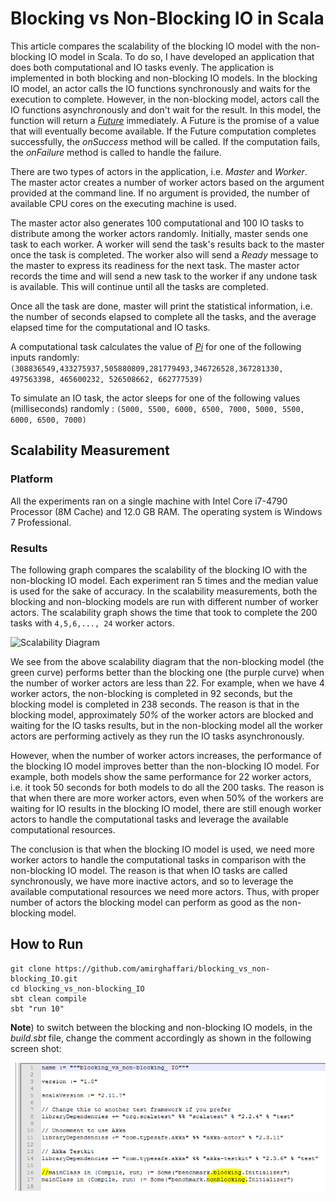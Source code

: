 # Blocking vs Non-Blocking IO in Scala

This article compares the scalability of the blocking IO model with the non-blocking IO model in Scala. To do so, I have developed an application that does both computational and IO tasks evenly. The application is implemented in both blocking and non-blocking IO models. In the blocking IO model, an actor calls the IO functions synchronously and waits for the execution to complete. However, in the non-blocking model, actors call the IO functions asynchronously and don't wait for the result. In this model, the function will return a [*Future*](http://docs.scala-lang.org/overviews/core/futures.html) immediately. A Future is the promise of a value that will eventually become available. If the Future computation completes successfully, the *onSuccess* method will be called. If the computation fails, the *onFailure* method is called to handle the failure.

There are two types of actors in the application, i.e. *Master* and *Worker*. The master actor creates a number of worker actors based on the argument provided at the command line. If no argument is provided, the number of available CPU cores on the executing machine is used.

The master actor also generates 100 computational and 100 IO tasks to distribute among the worker actors randomly. Initially, master sends one task to each worker. A worker will send the task's results back to the master once the task is completed. The worker also will send a *Ready* message to the master to express its readiness for the next task. The master actor records the time and will send a new task to the worker if any undone task is available. This will continue until all the tasks are completed.

Once all the task are done, master will print the statistical information, i.e. the number of seconds elapsed to complete all the tasks, and the average elapsed time for the computational and IO tasks.

A computational task calculates the value of [*Pi*](https://github.com/amirghaffari/Calculating-Pi-Using-Akka) for one of the following inputs randomly:
```(308836549,433275937,505880809,281779493,346726528,367281330, 497563398, 465600232, 526508662, 662777539)```

To simulate an IO task, the actor sleeps for one of the following values (milliseconds) randomly :
```(5000, 5500, 6000, 6500, 7000, 5000, 5500, 6000, 6500, 7000)```



## Scalability Measurement
### Platform
All the experiments ran on a single machine with Intel Core i7-4790 Processor (8M Cache) and 12.0 GB RAM. The operating system is Windows 7 Professional.

### Results

The following graph compares the scalability of the blocking IO with the non-blocking IO model. Each experiment ran 5 times and the median value is used for the sake of accuracy. In the scalability measurements, both the blocking and non-blocking models are run with different number of worker actors. The scalability graph shows the time that took to complete the 200 tasks with ```4,5,6,..., 24``` worker actors.

![Scalability Diagram](https://github.com/amirghaffari/blocking_vs_non-blocking_IO/blob/master/scalability.png "Scalability Diagram")

We see from the above scalability diagram that the non-blocking model (the green curve) performs better than the blocking one (the purple curve) when the number of worker actors are less than 22. For example, when we have 4 worker actors, the non-blocking is completed in 92 seconds, but the blocking model is completed in 238 seconds. The reason is that in the blocking model, approximately *50%* of the worker actors are blocked and waiting for the IO tasks results, but in the non-blocking model all the worker actors are performing actively as they run the IO tasks asynchronously.

However, when the number of worker actors increases, the performance of the blocking IO model improves better than the non-blocking IO model. For example, both models show the same performance for 22 worker actors, i.e. it took 50 seconds for both models to do all the 200 tasks. The reason is that when there are more worker actors, even when 50% of the workers are waiting for IO results in the blocking IO model, there are still enough worker actors to handle the computational tasks and leverage the available computational resources.

The conclusion is that when the blocking IO model is used, we need more worker actors to handle the computational tasks in comparison with the non-blocking IO model. The reason is that when IO tasks are called synchronously, we have more inactive actors, and so to leverage the available computational resources we need more actors. Thus, with proper number of actors the blocking model can perform as good as the non-blocking model.


## How to Run

```{r, engine='bash', count_lines}
git clone https://github.com/amirghaffari/blocking_vs_non-blocking_IO.git
cd blocking_vs_non-blocking_IO
sbt clean compile
sbt "run 10" 
```

**Note**) to switch between the blocking and non-blocking IO models, in the *build.sbt* file, change the comment accordingly as shown in the following screen shot:

![switch between the blocking and non-blocking IO models](https://github.com/amirghaffari/blocking_vs_non-blocking_IO/blob/master/switch.png "switch between the blocking and non-blocking IO models")
